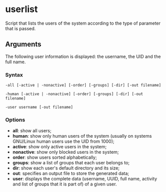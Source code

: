 # userlist

Script that lists the users of the system according to the type of parameter that is passed.

## Arguments

The following user information is displayed: the username, the UID and the full name.

### Syntax

```
-all [-active | -nonactive] [-order] [-groups] [-dir] [-out filename]

-human [-active | -nonactive] [-order] [-groups] [-dir] [-out filename]

-user username [-out filename]
```

### Options
- **all**: show all users;
- **human**: show only human users of the system (usually on systems GNU/Linux human users use the UID from 1000);
- **active**: show only active users in the system;
- **nonactive**: show only blocked users in the system;
- **order**: show users sorted alphabetically;
- **groups**: show a list of groups that each user belongs to;
- **dir**: show each user's default directory and its size;
- **out**: specifies an output file to store the generated data;
- **user**: displays the complete data (username, UUID, full name, activity and list of groups that it is part of) of a given user.
